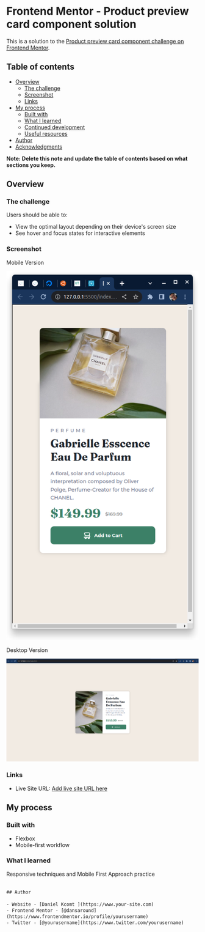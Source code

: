 # Frontend Mentor - Product preview card component solution

This is a solution to the [Product preview card component challenge on Frontend Mentor](https://www.frontendmentor.io/challenges/product-preview-card-component-GO7UmttRfa).

## Table of contents

- [Overview](#overview)
  - [The challenge](#the-challenge)
  - [Screenshot](#screenshot)
  - [Links](#links)
- [My process](#my-process)
  - [Built with](#built-with)
  - [What I learned](#what-i-learned)
  - [Continued development](#continued-development)
  - [Useful resources](#useful-resources)
- [Author](#author)
- [Acknowledgments](#acknowledgments)

**Note: Delete this note and update the table of contents based on what sections you keep.**

## Overview

### The challenge

Users should be able to:

- View the optimal layout depending on their device's screen size
- See hover and focus states for interactive elements

### Screenshot

Mobile Version

![Mobile Product Preview Card Component](./images/screenshot-mobile.png "Mobile Product Preview Card Component")

Desktop Version

![Desktop Product Preview Card Component](./images/screenshot-desktop.png "Desktop Product Preview Card Component")

### Links

- Live Site URL: [Add live site URL here](https://frontend-product-preview-component.vercel.app/)

## My process

### Built with

- Flexbox
- Mobile-first workflow

### What I learned

Responsive techniques and Mobile First Approach practice

```

## Author

- Website - [Daniel Kcomt ](https://www.your-site.com)
- Frontend Mentor - [@dansaround](https://www.frontendmentor.io/profile/yourusername)
- Twitter - [@yourusername](https://www.twitter.com/yourusername)
```
